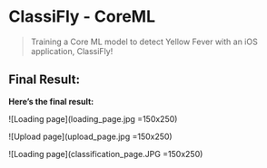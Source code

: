 # ClassiFly - CoreML
>Training a Core ML model to detect Yellow Fever with an iOS application, ClassiFly!

## Final Result:

**Here’s the final result:**

![Loading page](loading_page.jpg =150x250)

![Upload page](upload_page.jpg =150x250)

![Loading page](classification_page.JPG =150x250)
